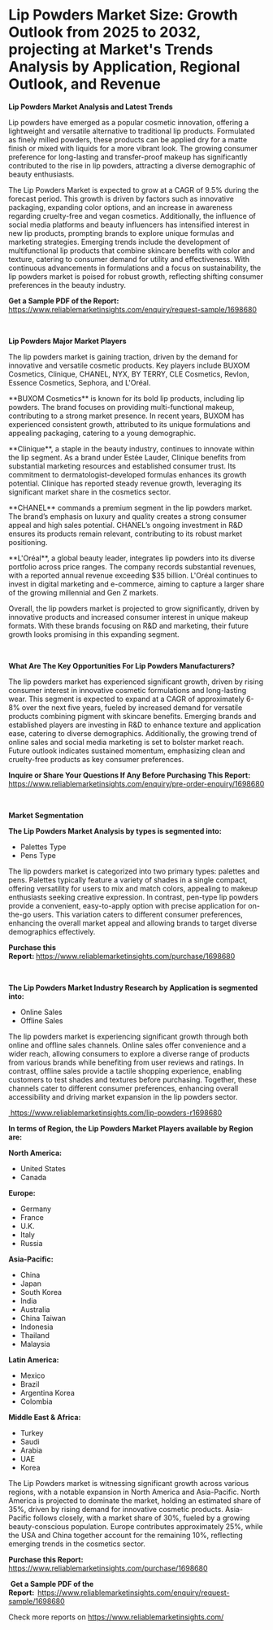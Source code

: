 <p><h1>Lip Powders Market Size: Growth Outlook from 2025 to 2032, projecting at Market's Trends Analysis by Application, Regional Outlook, and Revenue</h1></p><p><strong>Lip Powders Market Analysis and Latest Trends</strong></p>
<p><p>Lip powders have emerged as a popular cosmetic innovation, offering a lightweight and versatile alternative to traditional lip products. Formulated as finely milled powders, these products can be applied dry for a matte finish or mixed with liquids for a more vibrant look. The growing consumer preference for long-lasting and transfer-proof makeup has significantly contributed to the rise in lip powders, attracting a diverse demographic of beauty enthusiasts.</p><p>The Lip Powders Market is expected to grow at a CAGR of 9.5% during the forecast period. This growth is driven by factors such as innovative packaging, expanding color options, and an increase in awareness regarding cruelty-free and vegan cosmetics. Additionally, the influence of social media platforms and beauty influencers has intensified interest in new lip products, prompting brands to explore unique formulas and marketing strategies. Emerging trends include the development of multifunctional lip products that combine skincare benefits with color and texture, catering to consumer demand for utility and effectiveness. With continuous advancements in formulations and a focus on sustainability, the lip powders market is poised for robust growth, reflecting shifting consumer preferences in the beauty industry.</p></p>
<p><strong>Get a Sample PDF of the Report:&nbsp;</strong> <a href="https://www.reliablemarketinsights.com/enquiry/request-sample/1698680?utm_campaign=2246&utm_medium=2&utm_source=Github&utm_content=ia&utm_term=04042025&utm_id=lip-powders">https://www.reliablemarketinsights.com/enquiry/request-sample/1698680</a></p>
<p>&nbsp;</p>
<p><strong>Lip Powders Major Market Players</strong></p>
<p><p>The lip powders market is gaining traction, driven by the demand for innovative and versatile cosmetic products. Key players include BUXOM Cosmetics, Clinique, CHANEL, NYX, BY TERRY, CLE Cosmetics, Revlon, Essence Cosmetics, Sephora, and L'Oréal.</p><p>**BUXOM Cosmetics** is known for its bold lip products, including lip powders. The brand focuses on providing multi-functional makeup, contributing to a strong market presence. In recent years, BUXOM has experienced consistent growth, attributed to its unique formulations and appealing packaging, catering to a young demographic.</p><p>**Clinique**, a staple in the beauty industry, continues to innovate within the lip segment. As a brand under Estée Lauder, Clinique benefits from substantial marketing resources and established consumer trust. Its commitment to dermatologist-developed formulas enhances its growth potential. Clinique has reported steady revenue growth, leveraging its significant market share in the cosmetics sector.</p><p>**CHANEL** commands a premium segment in the lip powders market. The brand’s emphasis on luxury and quality creates a strong consumer appeal and high sales potential. CHANEL’s ongoing investment in R&D ensures its products remain relevant, contributing to its robust market positioning.</p><p>**L'Oréal**, a global beauty leader, integrates lip powders into its diverse portfolio across price ranges. The company records substantial revenues, with a reported annual revenue exceeding $35 billion. L'Oréal continues to invest in digital marketing and e-commerce, aiming to capture a larger share of the growing millennial and Gen Z markets.</p><p>Overall, the lip powders market is projected to grow significantly, driven by innovative products and increased consumer interest in unique makeup formats. With these brands focusing on R&D and marketing, their future growth looks promising in this expanding segment.</p></p>
<p>&nbsp;</p>
<p><strong>What Are The Key Opportunities For Lip Powders Manufacturers?</strong></p>
<p><p>The lip powders market has experienced significant growth, driven by rising consumer interest in innovative cosmetic formulations and long-lasting wear. This segment is expected to expand at a CAGR of approximately 6-8% over the next five years, fueled by increased demand for versatile products combining pigment with skincare benefits. Emerging brands and established players are investing in R&D to enhance texture and application ease, catering to diverse demographics. Additionally, the growing trend of online sales and social media marketing is set to bolster market reach. Future outlook indicates sustained momentum, emphasizing clean and cruelty-free products as key consumer preferences.</p></p>
<p><strong>Inquire or Share Your Questions If Any Before Purchasing This Report:</strong> <a href="https://www.reliablemarketinsights.com/enquiry/pre-order-enquiry/1698680?utm_campaign=2246&utm_medium=2&utm_source=Github&utm_content=ia&utm_term=04042025&utm_id=lip-powders">https://www.reliablemarketinsights.com/enquiry/pre-order-enquiry/1698680</a></p>
<p>&nbsp;</p>
<p><strong>Market Segmentation</strong></p>
<p><strong>The Lip Powders Market Analysis by types is segmented into:</strong></p>
<p><ul><li>Palettes Type</li><li>Pens Type</li></ul></p>
<p><p>The lip powders market is categorized into two primary types: palettes and pens. Palettes typically feature a variety of shades in a single compact, offering versatility for users to mix and match colors, appealing to makeup enthusiasts seeking creative expression. In contrast, pen-type lip powders provide a convenient, easy-to-apply option with precise application for on-the-go users. This variation caters to different consumer preferences, enhancing the overall market appeal and allowing brands to target diverse demographics effectively.</p></p>
<p><strong>Purchase this Report:&nbsp;</strong><a href="https://www.reliablemarketinsights.com/purchase/1698680?utm_campaign=2246&utm_medium=2&utm_source=Github&utm_content=ia&utm_term=04042025&utm_id=lip-powders">https://www.reliablemarketinsights.com/purchase/1698680</a></p>
<p>&nbsp;</p>
<p><strong>The Lip Powders Market Industry Research by Application is segmented into:</strong></p>
<p><ul><li>Online Sales</li><li>Offline Sales</li></ul></p>
<p><p>The lip powders market is experiencing significant growth through both online and offline sales channels. Online sales offer convenience and a wider reach, allowing consumers to explore a diverse range of products from various brands while benefiting from user reviews and ratings. In contrast, offline sales provide a tactile shopping experience, enabling customers to test shades and textures before purchasing. Together, these channels cater to different consumer preferences, enhancing overall accessibility and driving market expansion in the lip powders sector.</p></p>
<p><a href="https://www.reliablemarketinsights.com/lip-powders-r1698680?utm_campaign=2246&utm_medium=2&utm_source=Github&utm_content=ia&utm_term=04042025&utm_id=lip-powders">&nbsp;https://www.reliablemarketinsights.com/lip-powders-r1698680</a></p>
<p><strong>In terms of Region, the Lip Powders Market Players available by Region are:</strong></p>
<p>
    <p> <strong> North America: </strong>
        <ul>
            <li>United States</li>
            <li>Canada</li>
        </ul>
        </p> 
    <p> <strong> Europe: </strong>
        <ul>
            <li>Germany</li>
            <li>France</li>
            <li>U.K.</li>
            <li>Italy</li>
            <li>Russia</li>
        </ul>
        </p> 
    <p> <strong> Asia-Pacific: </strong>
        <ul>
            <li>China</li>
            <li>Japan</li>
            <li>South Korea</li>
            <li>India</li>
            <li>Australia</li>
            <li>China Taiwan</li>
            <li>Indonesia</li>
            <li>Thailand</li>
            <li>Malaysia</li>
        </ul>
        </p> 
    <p> <strong> Latin America: </strong>
        <ul>
            <li>Mexico</li>
            <li>Brazil</li>
            <li>Argentina Korea</li>
            <li>Colombia</li>
        </ul>
        </p> 
    <p> <strong> Middle East & Africa: </strong>
        <ul>
            <li>Turkey</li>
            <li>Saudi</li>
            <li>Arabia</li>
            <li>UAE</li>
            <li>Korea</li>
        </ul>
    </p>
    </p>
<p><p>The Lip Powders market is witnessing significant growth across various regions, with a notable expansion in North America and Asia-Pacific. North America is projected to dominate the market, holding an estimated share of 35%, driven by rising demand for innovative cosmetic products. Asia-Pacific follows closely, with a market share of 30%, fueled by a growing beauty-conscious population. Europe contributes approximately 25%, while the USA and China together account for the remaining 10%, reflecting emerging trends in the cosmetics sector.</p></p>
<p><strong>Purchase this Report: </strong><a href="https://www.reliablemarketinsights.com/purchase/1698680?utm_campaign=2246&utm_medium=2&utm_source=Github&utm_content=ia&utm_term=04042025&utm_id=lip-powders">https://www.reliablemarketinsights.com/purchase/1698680</a></p>
<p>&nbsp;<strong>Get a Sample PDF of the Report:&nbsp;&nbsp;</strong><a href="https://www.reliablemarketinsights.com/enquiry/request-sample/1698680?utm_campaign=2246&utm_medium=2&utm_source=Github&utm_content=ia&utm_term=04042025&utm_id=lip-powders">https://www.reliablemarketinsights.com/enquiry/request-sample/1698680</a></p>
<p><strong></strong></p>
<p>Check more reports on <a href="https://www.reliablemarketinsights.com/?utm_campaign=2246&utm_medium=2&utm_source=Github&utm_content=ia&utm_term=04042025&utm_id=lip-powders">https://www.reliablemarketinsights.com/</a></p>